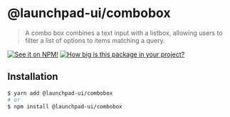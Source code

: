 # @launchpad-ui/combobox

> A combo box combines a text input with a listbox, allowing users to filter a list of options to items matching a query.

[![See it on NPM!](https://img.shields.io/npm/v/@launchpad-ui/combobox?style=for-the-badge)](https://www.npmjs.com/package/@launchpad-ui/combobox)
[![How big is this package in your project?](https://img.shields.io/bundlephobia/minzip/@launchpad-ui/combobox?style=for-the-badge)](https://bundlephobia.com/result?p=@launchpad-ui/combobox)

## Installation

```sh
$ yarn add @launchpad-ui/combobox
# or
$ npm install @launchpad-ui/combobox
```
